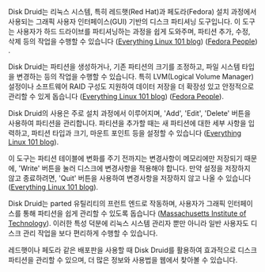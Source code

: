 Disk Druid는 리눅스 시스템, 특히 레드햇(Red Hat)과 페도라(Fedora) 설치 과정에서 사용되는 그래픽 사용자 인터페이스(GUI) 기반의 디스크 파티셔닝 도구입니다. 이 도구는 사용자가 하드 드라이브를 파티셔닝하는 과정을 쉽게 도와주며, 파티션 추가, 수정, 삭제 등의 작업을 수행할 수 있습니다​ ([Everything Linux 101 blog](https://everything-linux-101.com/linux-fdisk-parted-and-disk-druid-hard-disk-partitioning-in-red-hat-linux-linux-commands-training/))​​ ([Fedora People](https://jsmith.fedorapeople.org/drafts/install-guide-en_US/sn-disk-druid.html))​.

Disk Druid는 파티션을 생성하거나, 기존 파티션의 크기를 조정하고, 파일 시스템 타입을 변경하는 등의 작업을 수행할 수 있습니다. 특히 LVM(Logical Volume Manager) 설정이나 소프트웨어 RAID 구성도 지원하여 데이터 저장을 더 확장성 있고 안정적으로 관리할 수 있게 돕습니다​ ([Everything Linux 101 blog](https://everything-linux-101.com/linux-fdisk-parted-and-disk-druid-hard-disk-partitioning-in-red-hat-linux-linux-commands-training/))​​ ([Fedora People](https://jsmith.fedorapeople.org/drafts/install-guide-en_US/sn-disk-druid.html))​.

Disk Druid의 사용은 주로 설치 과정에서 이루어지며, 'Add', 'Edit', 'Delete' 버튼을 사용하여 파티션을 관리합니다. 파티션을 추가할 때는 새 파티션에 대한 세부 사항을 입력하고, 파티션 타입과 크기, 마운트 포인트 등을 설정할 수 있습니다​ ([Everything Linux 101 blog](https://everything-linux-101.com/linux-fdisk-parted-and-disk-druid-hard-disk-partitioning-in-red-hat-linux-linux-commands-training/))​.

이 도구는 파티션 테이블에 변화를 주기 전까지는 변경사항이 메모리에만 저장되기 때문에, 'Write' 버튼을 눌러 디스크에 변경사항을 적용해야 합니다. 만약 설정을 저장하지 않고 종료하려면, 'Quit' 버튼을 사용하여 변경사항을 저장하지 않고 나올 수 있습니다​ ([Everything Linux 101 blog](https://everything-linux-101.com/linux-fdisk-parted-and-disk-druid-hard-disk-partitioning-in-red-hat-linux-linux-commands-training/))​.

Disk Druid는 parted 유틸리티의 프런트 엔드로 작동하며, 사용자가 그래픽 인터페이스를 통해 파티션을 쉽게 관리할 수 있도록 돕습니다​ ([Massachusetts Institute of Technology](https://web.mit.edu/~linux/redhat/redhat-5.2/i386/doc/rhmanual/manual/doc033.htm))​. 이러한 특성 덕분에 리눅스 시스템 관리자 뿐만 아니라 일반 사용자도 디스크 관리 작업을 보다 편리하게 수행할 수 있습니다.

레드햇이나 페도라 같은 배포판을 사용할 때 Disk Druid를 활용하여 효과적으로 디스크 파티션을 관리할 수 있으며, 더 많은 정보와 사용법을 웹에서 찾아볼 수 있습니다.